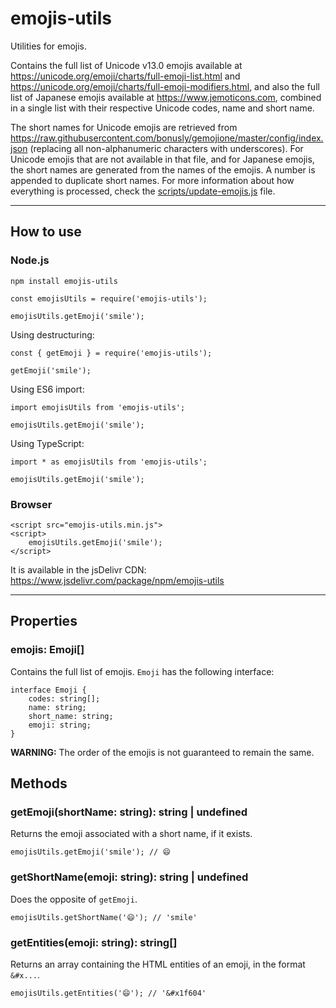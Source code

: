 # emojis-utils

Utilities for emojis.

Contains the full list of Unicode v13.0 emojis available at https://unicode.org/emoji/charts/full-emoji-list.html and https://unicode.org/emoji/charts/full-emoji-modifiers.html, and also the full list of Japanese emojis available at https://www.jemoticons.com, combined in a single list with their respective Unicode codes, name and short name.

The short names for Unicode emojis are retrieved from https://raw.githubusercontent.com/bonusly/gemojione/master/config/index.json (replacing all non-alphanumeric characters with underscores). For Unicode emojis that are not available in that file, and for Japanese emojis, the short names are generated from the names of the emojis. A number is appended to duplicate short names. For more information about how everything is processed, check the [scripts/update-emojis.js](https://gitlab.com/rafaelgssa/emojis-utils/-/blob/main/scripts/update-emojis.js) file.

---

## How to use

### Node.js

```
npm install emojis-utils
```

```
const emojisUtils = require('emojis-utils');

emojisUtils.getEmoji('smile');
```

Using destructuring:

```
const { getEmoji } = require('emojis-utils');

getEmoji('smile');
```

Using ES6 import:

```
import emojisUtils from 'emojis-utils';

emojisUtils.getEmoji('smile');
```

Using TypeScript:

```
import * as emojisUtils from 'emojis-utils';

emojisUtils.getEmoji('smile');
```

### Browser

```
<script src="emojis-utils.min.js">
<script>
	emojisUtils.getEmoji('smile');
</script>
```

It is available in the jsDelivr CDN: https://www.jsdelivr.com/package/npm/emojis-utils

---

## Properties

### emojis: Emoji[]

Contains the full list of emojis. `Emoji` has the following interface:

```
interface Emoji {
	codes: string[];
	name: string;
	short_name: string;
	emoji: string;
}
```

**WARNING:** The order of the emojis is not guaranteed to remain the same.

## Methods

### getEmoji(shortName: string): string | undefined

Returns the emoji associated with a short name, if it exists.

```
emojisUtils.getEmoji('smile'); // 😄
```

### getShortName(emoji: string): string | undefined

Does the opposite of `getEmoji`.

```
emojisUtils.getShortName('😄'); // 'smile'
```

### getEntities(emoji: string): string[]

Returns an array containing the HTML entities of an emoji, in the format `&#x...`.

```
emojisUtils.getEntities('😄'); // '&#x1f604'
```
